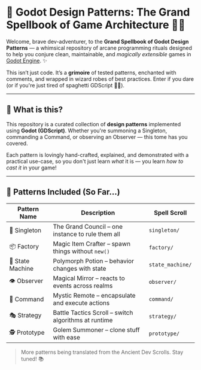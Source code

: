 # 🐉 Godot Design Patterns: The Grand Spellbook of Game Architecture 🧙‍♂️

Welcome, brave dev-adventurer, to the **Grand Spellbook of Godot Design Patterns** — a whimsical repository of arcane programming rituals designed to help you conjure clean, maintainable, and _magically extensible_ games in [Godot Engine](https://godotengine.org/). ✨

This isn’t just code. It’s a **grimoire** of tested patterns, enchanted with comments, and wrapped in wizard robes of best practices. Enter if you dare (or if you're just tired of spaghetti GDScript 🧵🍝).

---

## 📜 What is this?

This repository is a curated collection of **design patterns** implemented using **Godot (GDScript)**. Whether you're summoning a Singleton, commanding a Command, or observing an Observer — this tome has you covered.

Each pattern is lovingly hand-crafted, explained, and demonstrated with a practical use-case, so you don't just learn _what_ it is — you learn _how to cast it_ in your game!

---

## 🧪 Patterns Included (So Far...)

| Pattern Name     | Description                                          | Spell Scroll     |
| ---------------- | ---------------------------------------------------- | ---------------- |
| 🧙 Singleton     | The Grand Council – one instance to rule them all    | `singleton/`     |
| 📦 Factory       | Magic Item Crafter – spawn things without `new()`    | `factory/`       |
| 🔁 State Machine | Polymorph Potion – behavior changes with state       | `state_machine/` |
| 👁 Observer       | Magical Mirror – reacts to events across realms      | `observer/`      |
| 🧭 Command       | Mystic Remote – encapsulate and execute actions      | `command/`       |
| 🎭 Strategy      | Battle Tactics Scroll – switch algorithms at runtime | `strategy/`      |
| 🕵️ Prototype     | Golem Summoner – clone stuff with ease               | `prototype/`     |

> More patterns being translated from the Ancient Dev Scrolls. Stay tuned! 📚
